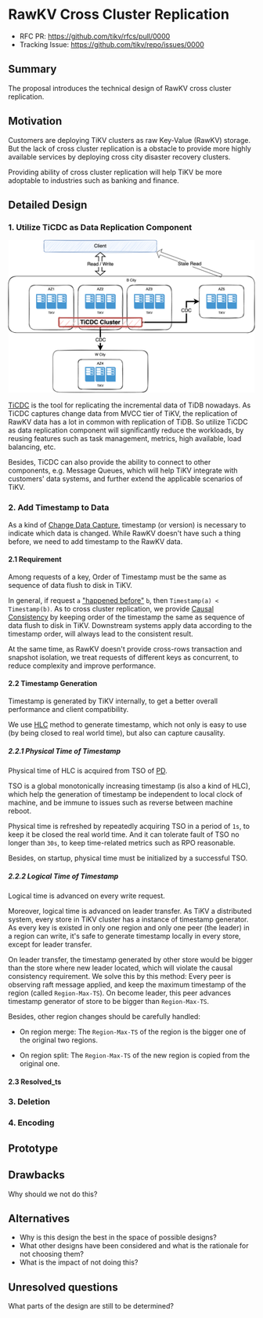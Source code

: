 # RawKV Cross Cluster Replication

- RFC PR: https://github.com/tikv/rfcs/pull/0000
- Tracking Issue: https://github.com/tikv/repo/issues/0000

## Summary

The proposal introduces the technical design of RawKV cross cluster replication.

## Motivation

Customers are deploying TiKV clusters as raw Key-Value (RawKV) storage. But the lack of cross cluster replication is a obstacle to provide more highly available services by deploying cross city disaster recovery clusters.

Providing ability of cross cluster replication will help TiKV be more adoptable to industries such as banking and finance.

## Detailed Design

### 1. Utilize TiCDC as Data Replication Component

![rawkv-cdc](../media/rawkv-cdc.png)

[TiCDC](https://docs.pingcap.com/tidb/stable/ticdc-overview) is the tool for replicating the incremental data of TiDB nowadays. As TiCDC captures change data from MVCC tier of TiKV, the replication of RawKV data has a lot in common with replication of TiDB. So utilize TiCDC as data replication component will significantly reduce the workloads, by reusing features such as task management, metrics, high available, load balancing, etc.

Besides, TiCDC can also provide the ability to connect to other components, e.g. Message Queues, which will help TiKV integrate with customers' data systems, and further extend the applicable scenarios of TiKV.

### 2. Add Timestamp to Data

As a kind of [Change Data Capture](https://en.wikipedia.org/wiki/Change_data_capture), timestamp (or version) is necessary to indicate which data is changed. While RawKV doesn't have such a thing before, we need to add timestamp to the RawKV data.

#### 2.1 Requirement

Among requests of a key, Order of Timestamp must be the same as sequence of data flush to disk in TiKV.

In general, if request `a` ["happened before"](https://en.wikipedia.org/wiki/Happened-before) `b`, then `Timestamp(a) < Timestamp(b)`. As to cross cluster replication, we provide [Causal Consistency](https://en.wikipedia.org/wiki/Causal_consistency) by keeping order of the timestamp the same as sequence of data flush to disk in TiKV. Downstream systems apply data according to the timestamp order, will always lead to the consistent result.

At the same time, as RawKV doesn't provide cross-rows transaction and snapshot isolation, we treat requests of different keys as concurrent, to reduce complexity and improve performance.

#### 2.2 Timestamp Generation

Timestamp is generated by TiKV internally, to get a better overall performance and client compatibility.

We use [HLC](https://cse.buffalo.edu/tech-reports/2014-04.pdf) method to generate timestamp, which not only is easy to use (by being closed to real world time), but also can capture causality.

##### 2.2.1 Physical Time of Timestamp

Physical time of HLC is acquired from TSO of [PD](https://github.com/tikv/pd).

TSO is a global monotonically increasing timestamp (is also a kind of HLC), which help the generation of timestamp be independent to local clock of machine, and be immune to issues such as reverse between machine reboot.

Physical time is refreshed by repeatedly acquiring TSO in a period of `1s`, to keep it be closed the real world time. And it can tolerate fault of TSO no longer than `30s`, to keep time-related metrics such as RPO reasonable.

Besides, on startup, physical time must be initialized by a successful TSO.

##### 2.2.2 Logical Time of Timestamp

Logical time is advanced on every write request.

Moreover, logical time is advanced on leader transfer. As TiKV a distributed system, every store in TiKV cluster has a instance of timestamp generator. As every key is existed in only one region and only one peer (the leader) in a region can write, it's safe to generate timestamp locally in every store, except for leader transfer.

On leader transfer, the timestamp generated by other store would be bigger than the store where new leader located, which will violate the causal consistency requirement. We solve this by this method: Every peer is observing raft message applied, and keep the maximum timestamp of the region (called `Region-Max-TS`). On become leader, this peer advances timestamp generator of store to be bigger than `Region-Max-TS`. 

Besides, other region changes should be carefully handled:

* On region merge: The `Region-Max-TS` of the region is the bigger one of the original two regions.

* On region split: The `Region-Max-TS` of the new region is copied from the original one.

#### 2.3 Resolved_ts



### 3. Deletion



### 4. Encoding



## Prototype



## Drawbacks

Why should we not do this?

## Alternatives

- Why is this design the best in the space of possible designs?
- What other designs have been considered and what is the rationale for not
  choosing them?
- What is the impact of not doing this?

## Unresolved questions

What parts of the design are still to be determined?
